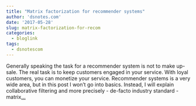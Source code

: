 ```yaml
---
title: "Matrix factorization for recommender systems"
author: 'dsnotes.com'
date: '2017-05-28'
slug: matrix-factorization-for-recom
categories:
  - bloglink
tags:
  - dsnotescom
---
```


Generally speaking the task for a recommender system is not to make up-sale. The real task is to keep customers engaged in your service. With loyal customers, you can monetize your service. Recommender systems is a very wide area, but in this post I won’t go into basics. Instead, I will explain collaborative filtering and more precisely - de-facto industry standard - matrix[... <i class="fas fa-external-link-alt"></i>](http://dsnotes.com/post/2017-05-28-matrix-factorization-for-recommender-systems/)

